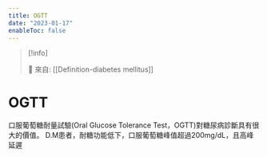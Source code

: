 ```yaml
---
title: OGTT
date: "2023-01-17"
enableToc: false
---
```


> [!info]
>
> 🌱 來自: [[Definition-diabetes mellitus]]

# OGTT

口服葡萄糖耐量試驗(Oral Glucose Tolerance Test，OGTT)對糖尿病診斷具有很大的價值。
D.M患者，耐糖功能低下，口服葡萄糖峰值超過200mg/dL，且高峰延遲
